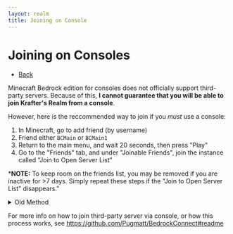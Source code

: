 ```yaml
---
layout: realm
title: Joining on Console
---
```

# Joining on Consoles
- [Back](/kraftersrealm)

Minecraft Bedrock edition for consoles does not officially support third-party servers. Because of this, **I cannot guarantee that you will be able to join Krafter's Realm from a console**. 

However, here is the reccommended way to join if you *must* use a console:

1. In Minecraft, go to add friend (by username)
2. Friend either `BCMain` or `BCMain1`
3. Return to the main menu, and wait 20 seconds, then press "Play"
4. Go to the "Friends" tab, and under "Joinable Friends", join the instance called "Join to Open Server List"

***NOTE:** To keep room on the friends list, you may be removed if you are inactive for >7 days. Simply repeat these steps if the "Join to Open Server List" disappears."

<details>
  <summary>Old Method</summary>

1. Find the DNS settings in your console's settings
2. Change the DNS server IP to either `173.82.100.84` or `104.238.130.180`. Set the secondary DNS server to `1.1.1.1`.
3. In Minecraft, go to the Servers tab, and join any one of the Featured Servers
4. Now, instead of joining a featured server, you should see a menu appear with the list of featured servers and a button that says "Connect to a Server" at the top
5. Click on "Connect to a Server", and type in __realm.krafterdev.xyz__ for the IP, and `19132` for the Port. Make sure to turn on "add to server list"
6. Click "Submit" and you will join this server, and it will be added to your list of servers.

</details>

For more info on how to join third-party server via console, or how this process works, see https://github.com/Pugmatt/BedrockConnect#readme
